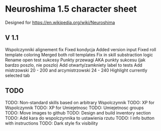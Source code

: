 # Neuroshima 1.5 character sheet
Designed for https://en.wikipedia.org/wiki/Neuroshima

## V 1.1
Wspolczynniki alignement fix
Fixed kondycja
Added version input
Fixed roll template coloring
Merged both roll templates
Fix in skill substraction logic
Rename open test sukcesy Punkty przewagi AKA punkty sukcesu (jak bardzo poszlo, nie poszlo)
Add otwarty/zamkniety label to tests
Add mistrzowski 20 - 200 and arcymistrzowski 24 - 240
Highlight currently selected tab

## TODO
TODO: Non-standard skills based on arbitrary Wspolczynnik
TODO: XP for Wspolczynnik
TODO: XP for Umiejetnosc
TODO: Umiejetnosc groups
TODO: Move images to github
TODO: Design and build inventory section
TODO: Add kara do wspolczynnika to ustawienia rzutu
TODO: I info button with instructions
TODO: Dark style fix visibility
